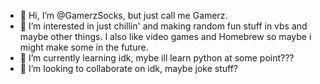 - 👋 Hi, I’m @GamerzSocks, but just call me Gamerz.
- 👀 I’m interested in just chillin' and making random fun stuff in vbs and maybe other things. I also like video games and Homebrew so maybe i might make some in the future.
- 🌱 I’m currently learning idk, mybe ill learn python at some point???
- 💞️ I’m looking to collaborate on idk, maybe joke stuff?

